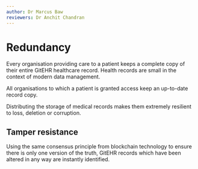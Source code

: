 ```yaml
---
author: Dr Marcus Baw
reviewers: Dr Anchit Chandran
---
```


# Redundancy

Every organisation providing care to a patient keeps a complete copy of their entire GitEHR healthcare record. Health records are small in the context of modern data management.

All organisations to which a patient is granted access keep an up-to-date record copy.

Distributing the storage of medical records makes them extremely resilient to loss, deletion or corruption.

## Tamper resistance

Using the same consensus principle from blockchain technology to ensure there is only one version of the truth, GitEHR records which have been altered in any way are instantly identified.
